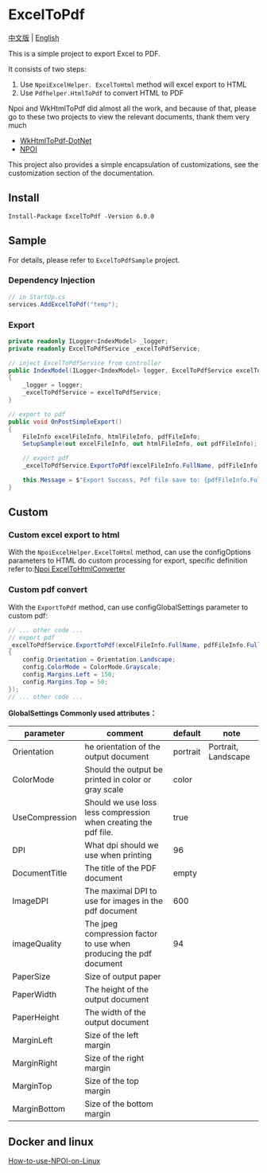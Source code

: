 # ExcelToPdf

[中文版](/README.md) | [English](./doc/README_En.md)

This is a simple project to export Excel to PDF.

It consists of two steps:
1. Use ` NpoiExcelHelper. ExcelToHtml ` method will excel export to HTML
2. Use `Pdfhelper.HtmlToPdf` to convert HTML to PDF

Npoi and WkHtmlToPdf did almost all the work, and because of that, please go to these two projects to view the relevant documents, thank them very much

- [WkHtmlToPdf-DotNet](https://github.com/HakanL/WkHtmlToPdf-DotNet)
- [NPOI](https://github.com/nissl-lab/npoi/wiki/How-to-use-NPOI-on-Linux)

This project also provides a simple encapsulation of customizations, see the customization section of the documentation.

## Install

```
Install-Package ExcelToPdf -Version 6.0.0
```

## Sample

For details, please refer to `ExcelToPdfSample` project.

### Dependency Injection
```csharp
// in StartUp.cs
services.AddExcelToPdf("temp");
```

### Export

```csharp
private readonly ILogger<IndexModel> _logger;
private readonly ExcelToPdfService _excelToPdfService;

// inject ExcelToPdfService from controller
public IndexModel(ILogger<IndexModel> logger, ExcelToPdfService excelToPdfService)
{
	_logger = logger;
	_excelToPdfService = excelToPdfService;
}

// export to pdf
public void OnPostSimpleExport()
{
	FileInfo excelFileInfo, htmlFileInfo, pdfFileInfo;
	SetupSample(out excelFileInfo, out htmlFileInfo, out pdfFileInfo);

	// export pdf
	_excelToPdfService.ExportToPdf(excelFileInfo.FullName, pdfFileInfo.FullName);

	this.Message = $"Export Success, Pdf file save to: {pdfFileInfo.FullName}";
}
```

## Custom

### Custom excel export to html

With the `NpoiExcelHelper.ExcelToHtml` method, can use the configOptions parameters to HTML do custom processing for export, specific definition refer to:[Npoi ExcelToHtmlConverter](https://github.com/nissl-lab/npoi/blob/edac37ddf7c442e8e66b47f72d53d9aa81c5db35/ooxml/SS/Converter/ExcelToHtmlConverter.cs)


### Custom pdf convert

With the `ExportToPdf` method, can use configGlobalSettings parameter to custom pdf:
```csharp
// ... other code ...
// export pdf
_excelToPdfService.ExportToPdf(excelFileInfo.FullName, pdfFileInfo.FullName, configPdfGlobalSettings: config =>
{
	config.Orientation = Orientation.Landscape;
	config.ColorMode = ColorMode.Grayscale;
	config.Margins.Left = 150;
	config.Margins.Top = 50;
});
// ... other code ...
```

**GlobalSettings Commonly used attributes：**

|parameter|comment|default|note|
|-|-|-|-|
|Orientation|he orientation of the output document|portrait|Portrait, Landscape|
|ColorMode|Should the output be printed in color or gray scale|color||
|UseCompression|Should we use loss less compression when creating the pdf file.|true||
|DPI|What dpi should we use when printing|96|
|DocumentTitle|The title of the PDF document|empty||
|ImageDPI|The maximal DPI to use for images in the pdf document|600||
|imageQuality|The jpeg compression factor to use when producing the pdf document|94||
|PaperSize|Size of output paper||
|PaperWidth|The height of the output document||
|PaperHeight|The width of the output document||
|MarginLeft|Size of the left margin||
|MarginRight|Size of the right margin||
|MarginTop|Size of the top margin||
|MarginBottom|Size of the bottom margin||

## Docker and linux

[How-to-use-NPOI-on-Linux](https://github.com/nissl-lab/npoi/wiki/How-to-use-NPOI-on-Linux)
